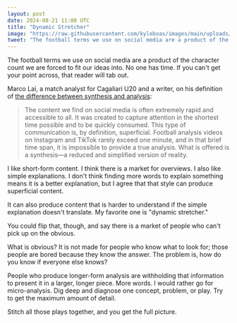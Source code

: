 ```yaml
---
layout: post
date: 2024-08-21 11:00 UTC
title: "Dynamic Stretcher"
image: "https://raw.githubusercontent.com/kyleboas/images/main/uploads/2024/08/16/Image-16Aug2024_23:29:09.png"
tweet: "The football terms we use on social media are a product of the character count we are forced to fit our ideas in. No one has time. If you can't get your point across, that reader will tab out. @MarcoLai_23"
---
```


The football terms we use on social media are a product of the character count we are forced to fit our ideas into. No one has time. If you can't get your point across, that reader will tab out.

<!---more--->

Marco Lai, a match analyst for Cagaliari U20 and a writer, on his definition of [the difference between synthesis and analysis](https://marcolai.substack.com/p/football-analysis-on-social-media):

> The content we find on social media is often extremely rapid and accessible to all. It was created to capture attention in the shortest time possible and to be quickly consumed. This type of communication is, by definition, superficial. Football analysis videos on Instagram and TikTok rarely exceed one minute, and in that brief time span, it is impossible to provide a true analysis. What is offered is a synthesis—a reduced and simplified version of reality.

I like short-form content. I think there is a market for overviews. I also like simple explanations. I don't think finding more words to explain something means it is a better explanation, but I agree that that style can produce superficial content.

It can also produce content that is harder to understand if the simple explanation doesn't translate. My favorite one is "dynamic stretcher."

You could flip that, though, and say there is a market of people who can't pick up on the obvious. 

What is obvious? It is not made for people who know what to look for; those people are bored because they know the answer. The problem is, how do you know if everyone else knows?

People who produce longer-form analysis are withholding that information to present it in a larger, longer piece. More words. I would rather go for micro-analysis. Dig deep and diagnose one concept, problem, or play. Try to get the maximum amount of detail.

Stitch all those plays together, and you get the full picture. 